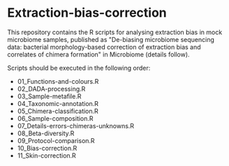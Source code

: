 # Extraction-bias-correction

This repository contains the R scripts for analysing extraction bias in mock microbiome samples, published as "De-biasing microbiome sequencing data: bacterial morphology-based correction of extraction bias and correlates of chimera formation" in Microbiome (details follow).   

Scripts should be executed in the following order:  

- 01_Functions-and-colours.R
- 02_DADA-processing.R
- 03_Sample-metafile.R
- 04_Taxonomic-annotation.R
- 05_Chimera-classification.R
- 06_Sample-composition.R
- 07_Details-errors-chimeras-unknowns.R
- 08_Beta-diversity.R
- 09_Protocol-comparison.R
- 10_Bias-correction.R
- 11_Skin-correction.R
